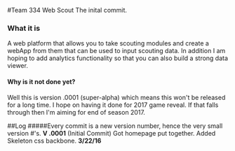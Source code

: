 #Team 334 Web Scout
The inital commit.
### What it is
A web platform that allows you to take scouting modules and create a webApp from them that can be used to input scouting data. In addition I am hoping to add analytics functionality so that you can also build a strong data viewer.
#### Why is it not done yet?
Well this is version .0001 (super-alpha) which means this won't be released for a long time. I hope on having it done for 2017 game reveal. If that falls through then I'm aiming for end of season 2017.

##Log
#####Every commit is a new version number, hence the very small version #'s.
**V .0001** (Initial Commit) Got homepage put together. Added Skeleton css backbone. **3/22/16**
